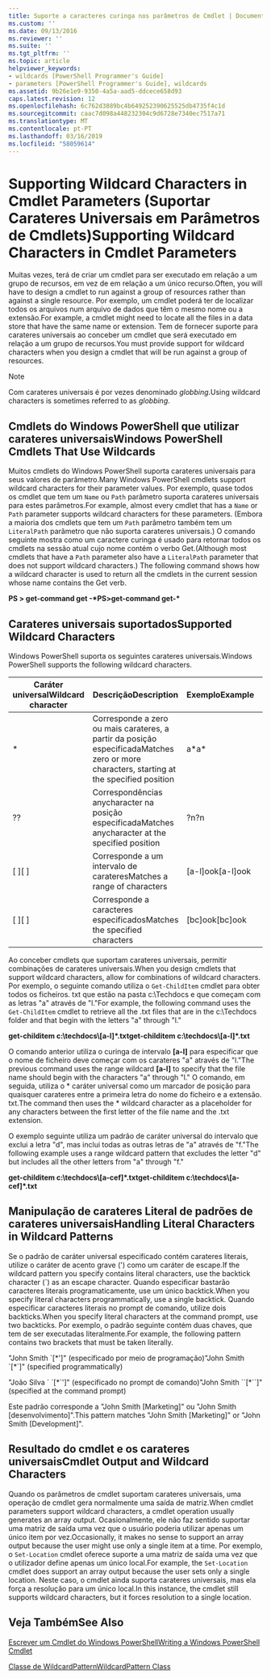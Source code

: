 ```yaml
---
title: Suporte a caracteres curinga nos parâmetros de Cmdlet | Documentos da Microsoft
ms.custom: ''
ms.date: 09/13/2016
ms.reviewer: ''
ms.suite: ''
ms.tgt_pltfrm: ''
ms.topic: article
helpviewer_keywords:
- wildcards [PowerShell Programmer's Guide]
- parameters [PowerShell Programmer's Guide], wildcards
ms.assetid: 9b26e1e9-9350-4a5a-aad5-ddcece658d93
caps.latest.revision: 12
ms.openlocfilehash: 6c762d3889bc4b649252390625525db4735f4c1d
ms.sourcegitcommit: caac7d098a448232304c9d6728e7340ec7517a71
ms.translationtype: MT
ms.contentlocale: pt-PT
ms.lasthandoff: 03/16/2019
ms.locfileid: "58059614"
---
```

# <a name="supporting-wildcard-characters-in-cmdlet-parameters"></a><span data-ttu-id="3622e-102">Supporting Wildcard Characters in Cmdlet Parameters (Suportar Carateres Universais em Parâmetros de Cmdlets)</span><span class="sxs-lookup"><span data-stu-id="3622e-102">Supporting Wildcard Characters in Cmdlet Parameters</span></span>

<span data-ttu-id="3622e-103">Muitas vezes, terá de criar um cmdlet para ser executado em relação a um grupo de recursos, em vez de em relação a um único recurso.</span><span class="sxs-lookup"><span data-stu-id="3622e-103">Often, you will have to design a cmdlet to run against a group of resources rather than against a single resource.</span></span> <span data-ttu-id="3622e-104">Por exemplo, um cmdlet poderá ter de localizar todos os arquivos num arquivo de dados que têm o mesmo nome ou a extensão.</span><span class="sxs-lookup"><span data-stu-id="3622e-104">For example, a cmdlet might need to locate all the files in a data store that have the same name or extension.</span></span> <span data-ttu-id="3622e-105">Tem de fornecer suporte para carateres universais ao conceber um cmdlet que será executado em relação a um grupo de recursos.</span><span class="sxs-lookup"><span data-stu-id="3622e-105">You must provide support for wildcard characters when you design a cmdlet that will be run against a group of resources.</span></span>

> [!NOTE]
> <span data-ttu-id="3622e-106">Com carateres universais é por vezes denominado *globbing*.</span><span class="sxs-lookup"><span data-stu-id="3622e-106">Using wildcard characters is sometimes referred to as *globbing*.</span></span>

## <a name="windows-powershell-cmdlets-that-use-wildcards"></a><span data-ttu-id="3622e-107">Cmdlets do Windows PowerShell que utilizar carateres universais</span><span class="sxs-lookup"><span data-stu-id="3622e-107">Windows PowerShell Cmdlets That Use Wildcards</span></span>

 <span data-ttu-id="3622e-108">Muitos cmdlets do Windows PowerShell suporta carateres universais para seus valores de parâmetro.</span><span class="sxs-lookup"><span data-stu-id="3622e-108">Many Windows PowerShell cmdlets support wildcard characters for their parameter values.</span></span> <span data-ttu-id="3622e-109">Por exemplo, quase todos os cmdlet que tem um `Name` ou `Path` parâmetro suporta carateres universais para estes parâmetros.</span><span class="sxs-lookup"><span data-stu-id="3622e-109">For example, almost every cmdlet that has a `Name` or `Path` parameter supports wildcard characters for these parameters.</span></span> <span data-ttu-id="3622e-110">(Embora a maioria dos cmdlets que tem um `Path` parâmetro também tem um `LiteralPath` parâmetro que não suporta carateres universais.) O comando seguinte mostra como um caractere curinga é usado para retornar todos os cmdlets na sessão atual cujo nome contém o verbo Get.</span><span class="sxs-lookup"><span data-stu-id="3622e-110">(Although most cmdlets that have a `Path` parameter also have a `LiteralPath` parameter that does not support wildcard characters.) The following command shows how a wildcard character is used to return all the cmdlets in the current session whose name contains the Get verb.</span></span>

 <span data-ttu-id="3622e-111">**PS > get-command get -\***</span><span class="sxs-lookup"><span data-stu-id="3622e-111">**PS>get-command get-\***</span></span>

## <a name="supported-wildcard-characters"></a><span data-ttu-id="3622e-112">Carateres universais suportados</span><span class="sxs-lookup"><span data-stu-id="3622e-112">Supported Wildcard Characters</span></span>

<span data-ttu-id="3622e-113">Windows PowerShell suporta os seguintes carateres universais.</span><span class="sxs-lookup"><span data-stu-id="3622e-113">Windows PowerShell supports the following wildcard characters.</span></span>

|<span data-ttu-id="3622e-114">Caráter universal</span><span class="sxs-lookup"><span data-stu-id="3622e-114">Wildcard character</span></span>|<span data-ttu-id="3622e-115">Descrição</span><span class="sxs-lookup"><span data-stu-id="3622e-115">Description</span></span>|<span data-ttu-id="3622e-116">Exemplo</span><span class="sxs-lookup"><span data-stu-id="3622e-116">Example</span></span>|<span data-ttu-id="3622e-117">Correspondências</span><span class="sxs-lookup"><span data-stu-id="3622e-117">Matches</span></span>|<span data-ttu-id="3622e-118">Não corresponde</span><span class="sxs-lookup"><span data-stu-id="3622e-118">Does not match</span></span>|
|------------------------|-----------------|-------------|-------------|--------------------|
|*|<span data-ttu-id="3622e-119">Corresponde a zero ou mais carateres, a partir da posição especificada</span><span class="sxs-lookup"><span data-stu-id="3622e-119">Matches zero or more characters, starting at the specified position</span></span>|<span data-ttu-id="3622e-120">a\*</span><span class="sxs-lookup"><span data-stu-id="3622e-120">a\*</span></span>|<span data-ttu-id="3622e-121">Um, ag, Apple</span><span class="sxs-lookup"><span data-stu-id="3622e-121">A, ag, Apple</span></span>||
|<span data-ttu-id="3622e-122">?</span><span class="sxs-lookup"><span data-stu-id="3622e-122">?</span></span>|<span data-ttu-id="3622e-123">Correspondências anycharacter na posição especificada</span><span class="sxs-lookup"><span data-stu-id="3622e-123">Matches anycharacter at the specified position</span></span>|<span data-ttu-id="3622e-124">?n</span><span class="sxs-lookup"><span data-stu-id="3622e-124">?n</span></span>|<span data-ttu-id="3622e-125">Um, em, no</span><span class="sxs-lookup"><span data-stu-id="3622e-125">An, in, on</span></span>|<span data-ttu-id="3622e-126">ran</span><span class="sxs-lookup"><span data-stu-id="3622e-126">ran</span></span>|
|<span data-ttu-id="3622e-127">[ ]</span><span class="sxs-lookup"><span data-stu-id="3622e-127">[ ]</span></span>|<span data-ttu-id="3622e-128">Corresponde a um intervalo de carateres</span><span class="sxs-lookup"><span data-stu-id="3622e-128">Matches a range of characters</span></span>|<span data-ttu-id="3622e-129">[a-l]ook</span><span class="sxs-lookup"><span data-stu-id="3622e-129">[a-l]ook</span></span>|<span data-ttu-id="3622e-130">livro, cook, vista de olhos</span><span class="sxs-lookup"><span data-stu-id="3622e-130">book, cook, look</span></span>|<span data-ttu-id="3622e-131">demorou</span><span class="sxs-lookup"><span data-stu-id="3622e-131">took</span></span>|
|<span data-ttu-id="3622e-132">[ ]</span><span class="sxs-lookup"><span data-stu-id="3622e-132">[ ]</span></span>|<span data-ttu-id="3622e-133">Corresponde a caracteres especificados</span><span class="sxs-lookup"><span data-stu-id="3622e-133">Matches the specified characters</span></span>|<span data-ttu-id="3622e-134">[bc]ook</span><span class="sxs-lookup"><span data-stu-id="3622e-134">[bc]ook</span></span>|<span data-ttu-id="3622e-135">livro, cook</span><span class="sxs-lookup"><span data-stu-id="3622e-135">book, cook</span></span>|<span data-ttu-id="3622e-136">Vista de olhos</span><span class="sxs-lookup"><span data-stu-id="3622e-136">look</span></span>|

<span data-ttu-id="3622e-137">Ao conceber cmdlets que suportam carateres universais, permitir combinações de carateres universais.</span><span class="sxs-lookup"><span data-stu-id="3622e-137">When you design cmdlets that support wildcard characters, allow for combinations of wildcard characters.</span></span> <span data-ttu-id="3622e-138">Por exemplo, o seguinte comando utiliza o `Get-ChildItem` cmdlet para obter todos os ficheiros. txt que estão na pasta c:\Techdocs e que começam com as letras "a" através de "l."</span><span class="sxs-lookup"><span data-stu-id="3622e-138">For example, the following command uses the `Get-ChildItem` cmdlet to retrieve all the .txt files that are in the c:\Techdocs folder and that begin with the letters "a" through "l."</span></span>

<span data-ttu-id="3622e-139">**get-childitem c:\techdocs\\[a-l]\*.txt**</span><span class="sxs-lookup"><span data-stu-id="3622e-139">**get-childitem c:\techdocs\\[a-l]\*.txt**</span></span>

<span data-ttu-id="3622e-140">O comando anterior utiliza o curinga de intervalo **[a-l]** para especificar que o nome de ficheiro deve começar com os carateres "a" através de "l."</span><span class="sxs-lookup"><span data-stu-id="3622e-140">The previous command uses the range wildcard **[a-l]** to specify that the file name should begin with the characters "a" through "l."</span></span> <span data-ttu-id="3622e-141">O comando, em seguida, utiliza o \* caráter universal como um marcador de posição para quaisquer carateres entre a primeira letra do nome do ficheiro e a extensão. txt.</span><span class="sxs-lookup"><span data-stu-id="3622e-141">The command then uses the \* wildcard character as a placeholder for any characters between the first letter of the file name and the .txt extension.</span></span>

<span data-ttu-id="3622e-142">O exemplo seguinte utiliza um padrão de caráter universal do intervalo que exclui a letra "d", mas inclui todas as outras letras de "a" através de "f."</span><span class="sxs-lookup"><span data-stu-id="3622e-142">The following example uses a range wildcard pattern that excludes the letter "d" but includes all the other letters from "a" through "f."</span></span>

<span data-ttu-id="3622e-143">**get-childitem c:\techdocs\\[a-cef]\*.txt**</span><span class="sxs-lookup"><span data-stu-id="3622e-143">**get-childitem c:\techdocs\\[a-cef]\*.txt**</span></span>

## <a name="handling-literal-characters-in-wildcard-patterns"></a><span data-ttu-id="3622e-144">Manipulação de carateres Literal de padrões de carateres universais</span><span class="sxs-lookup"><span data-stu-id="3622e-144">Handling Literal Characters in Wildcard Patterns</span></span>

<span data-ttu-id="3622e-145">Se o padrão de caráter universal especificado contém carateres literais, utilize o caráter de acento grave (') como um caráter de escape.</span><span class="sxs-lookup"><span data-stu-id="3622e-145">If the wildcard pattern you specify contains literal characters, use the backtick character (\`) as an escape character.</span></span> <span data-ttu-id="3622e-146">Quando especificar bastarão caracteres literais programaticamente, use um único backtick.</span><span class="sxs-lookup"><span data-stu-id="3622e-146">When you specify literal characters programmatically, use a single backtick.</span></span> <span data-ttu-id="3622e-147">Quando especificar caracteres literais no prompt de comando, utilize dois backticks.</span><span class="sxs-lookup"><span data-stu-id="3622e-147">When you specify literal characters at the command prompt, use two backticks.</span></span> <span data-ttu-id="3622e-148">Por exemplo, o padrão seguinte contém duas chaves, que tem de ser executadas literalmente.</span><span class="sxs-lookup"><span data-stu-id="3622e-148">For example, the following pattern contains two brackets that must be taken literally.</span></span>

<span data-ttu-id="3622e-149">"John Smith \`[\*']" (especificado por meio de programação)</span><span class="sxs-lookup"><span data-stu-id="3622e-149">"John Smith \`[\*\`]" (specified programmatically)</span></span>

<span data-ttu-id="3622e-150">"João Silva \` \`[\*\`']" (especificado no prompt de comando)</span><span class="sxs-lookup"><span data-stu-id="3622e-150">"John Smith \`\`[\*\`\`]"  (specified at the command prompt)</span></span>

<span data-ttu-id="3622e-151">Este padrão corresponde a "John Smith [Marketing]" ou "John Smith [desenvolvimento]".</span><span class="sxs-lookup"><span data-stu-id="3622e-151">This pattern matches "John Smith [Marketing]" or "John Smith [Development]".</span></span>

## <a name="cmdlet-output-and-wildcard-characters"></a><span data-ttu-id="3622e-152">Resultado do cmdlet e os carateres universais</span><span class="sxs-lookup"><span data-stu-id="3622e-152">Cmdlet Output and Wildcard Characters</span></span>

<span data-ttu-id="3622e-153">Quando os parâmetros de cmdlet suportam carateres universais, uma operação de cmdlet gera normalmente uma saída de matriz.</span><span class="sxs-lookup"><span data-stu-id="3622e-153">When cmdlet parameters support wildcard characters, a cmdlet operation usually generates an array output.</span></span> <span data-ttu-id="3622e-154">Ocasionalmente, ele não faz sentido suportar uma matriz de saída uma vez que o usuário poderia utilizar apenas um único item por vez.</span><span class="sxs-lookup"><span data-stu-id="3622e-154">Occasionally, it makes no sense to support an array output because the user might use only a single item at a time.</span></span> <span data-ttu-id="3622e-155">Por exemplo, o `Set-Location` cmdlet oferece suporte a uma matriz de saída uma vez que o utilizador define apenas um único local.</span><span class="sxs-lookup"><span data-stu-id="3622e-155">For example, the `Set-Location` cmdlet does support an array output because the user sets only a single location.</span></span> <span data-ttu-id="3622e-156">Neste caso, o cmdlet ainda suporta carateres universais, mas ela força a resolução para um único local.</span><span class="sxs-lookup"><span data-stu-id="3622e-156">In this instance, the cmdlet still supports wildcard characters, but it forces resolution to a single location.</span></span>

## <a name="see-also"></a><span data-ttu-id="3622e-157">Veja Também</span><span class="sxs-lookup"><span data-stu-id="3622e-157">See Also</span></span>

[<span data-ttu-id="3622e-158">Escrever um Cmdlet do Windows PowerShell</span><span class="sxs-lookup"><span data-stu-id="3622e-158">Writing a Windows PowerShell Cmdlet</span></span>](./writing-a-windows-powershell-cmdlet.md)

[<span data-ttu-id="3622e-159">Classe de WildcardPattern</span><span class="sxs-lookup"><span data-stu-id="3622e-159">WildcardPattern Class</span></span>](/dotnet/api/system.management.automation.wildcardpattern)
